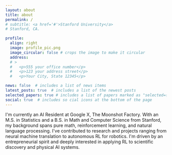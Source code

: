 ```yaml
---
layout: about
title: about
permalink: /
# subtitle: <a href='#'>Stanford University</a>
# Stanford, CA.

profile:
  align: right
  image: profile_pic.png
  image_circular: false # crops the image to make it circular
  address: 
  # >
  #   <p>555 your office number</p>
  #   <p>123 your address street</p>
  #   <p>Your City, State 12345</p>

news: false  # includes a list of news items
latest_posts: true  # includes a list of the newest posts
selected_papers: true # includes a list of papers marked as "selected={true}"
social: true  # includes so cial icons at the bottom of the page
---
```


I'm currently an AI Resident at Google X, The Moonshot Factory. With an M.S. in Statistics and a B.S. in Math and Computer Science from Stanford, my background spans pure math, reinforcement learning, and natural language processing. 
I've contributed to research and projects ranging from neural machine translation to autonomous RL for robotics. I'm driven by an entrepreneurial spirit and deeply interested in applying RL to scientific discovery and physical AI systems.